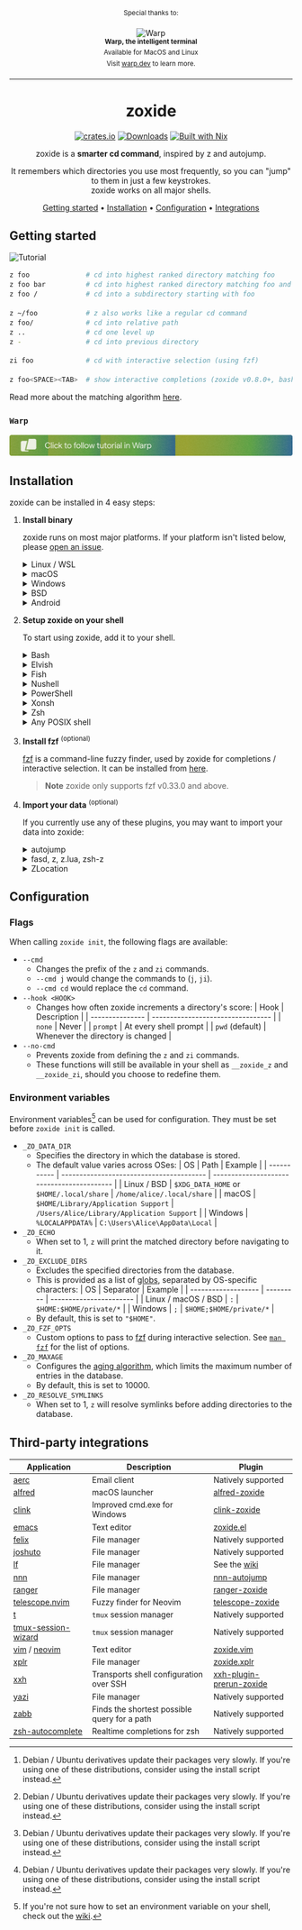 <!-- markdownlint-configure-file {
  "MD013": {
    "code_blocks": false,
    "tables": false
  },
  "MD033": false,
  "MD041": false
} -->

<div align="center">

<sup>Special thanks to:</sup>

<div><img src="contrib/warp.png" width="230" alt="Warp" /></div>
<div><sup><b>Warp, the intelligent terminal</b></sup></div>
<div><sup>Available for MacOS and Linux</sup></div>
<div><sup>
  Visit
  <a href="https://www.warp.dev/?utm_source=github&utm_medium=referral&utm_campaign=zoxide_20231001"><u>warp.dev</u></a>
  to learn more.
</sup></div>

<hr />

# zoxide

[![crates.io][crates.io-badge]][crates.io]
[![Downloads][downloads-badge]][releases]
[![Built with Nix][builtwithnix-badge]][builtwithnix]

zoxide is a **smarter cd command**, inspired by z and autojump.

It remembers which directories you use most frequently, so you can "jump" to
them in just a few keystrokes.<br />
zoxide works on all major shells.

[Getting started](#getting-started) •
[Installation](#installation) •
[Configuration](#configuration) •
[Integrations](#third-party-integrations)

</div>

## Getting started

![Tutorial][tutorial]

```sh
z foo              # cd into highest ranked directory matching foo
z foo bar          # cd into highest ranked directory matching foo and bar
z foo /            # cd into a subdirectory starting with foo

z ~/foo            # z also works like a regular cd command
z foo/             # cd into relative path
z ..               # cd one level up
z -                # cd into previous directory

zi foo             # cd with interactive selection (using fzf)

z foo<SPACE><TAB>  # show interactive completions (zoxide v0.8.0+, bash 4.4+/fish/zsh only)
```

Read more about the matching algorithm [here][algorithm-matching].

### `Warp`
<a href="https://app.warp.dev/drive/folder/zoxide-EyHNpQumHVWNcYB8GJgDxG?utm_source=github&utm_medium=warp_pack&utm_campaign=zoxide_20231001">
  <img src="contrib/warp-packs-green.png" alt="Follow tutorial in Warp">
</a>

## Installation

zoxide can be installed in 4 easy steps:

1. **Install binary**

   zoxide runs on most major platforms. If your platform isn't listed below,
   please [open an issue][issues].

   <details>
   <summary>Linux / WSL</summary>

   > The recommended way to install zoxide is via the install script:
   >
   > ```sh
   > curl -sSfL https://raw.githubusercontent.com/ajeetdsouza/zoxide/main/install.sh | sh
   > ```
   >
   > Or, you can use a package manager:
   >
   > | Distribution        | Repository              | Instructions                                                                                          |
   > | ------------------- | ----------------------- | ----------------------------------------------------------------------------------------------------- |
   > | **_Any_**           | **[crates.io]**         | `cargo install zoxide --locked`                                                                       |
   > | _Any_               | [asdf]                  | `asdf plugin add zoxide https://github.com/nyrst/asdf-zoxide.git` <br /> `asdf install zoxide latest` |
   > | _Any_               | [conda-forge]           | `conda install -c conda-forge zoxide`                                                                 |
   > | _Any_               | [guix]                  | `guix install zoxide`                                                                                 |
   > | _Any_               | [Linuxbrew]             | `brew install zoxide`                                                                                 |
   > | _Any_               | [nixpkgs]               | `nix-env -iA nixpkgs.zoxide`                                                                          |
   > | AlmaLinux           |                         | `dnf install zoxide`                                                                                      |
   > | Alpine Linux 3.13+  | [Alpine Linux Packages] | `apk add zoxide`                                                                                      |
   > | Arch Linux          | [Arch Linux Extra]      | `pacman -S zoxide`                                                                                    |
   > | CentOS Stream       |                         | `dnf install zoxide`                                                                                  |
   > | ~Debian 11+~[^1]    | ~[Debian Packages]~     | ~`apt install zoxide`~                                                                                |
   > | Devuan 4.0+         | [Devuan Packages]       | `apt install zoxide`                                                                                  |
   > | Exherbo Linux       | [Exherbo packages]      | `cave resolve -x repository/rust` <br /> `cave resolve -x zoxide`                                     |
   > | Fedora 32+          | [Fedora Packages]       | `dnf install zoxide`                                                                                  |
   > | Gentoo              | [Gentoo Packages]       | `emerge app-shells/zoxide`                                                                            |
   > | Manjaro             |                         | `pacman -S zoxide`                                                                                    |
   > | openSUSE Tumbleweed | [openSUSE Factory]      | `zypper install zoxide`                                                                               |
   > | ~Parrot OS~[^1]     |                         | ~`apt install zoxide`~                                                                                |
   > | ~Raspbian 11+~[^1]  | ~[Raspbian Packages]~   | ~`apt install zoxide`~                                                                                |
   > | RHEL 8+             |                         | `dnf install zoxide`                                                                                  |
   > | Rhino Linux         | [Pacstall Packages]     | `pacstall -I zoxide-deb`                                                                              |
   > | Rocky Linux         |                         | `dnf install zoxide`                                                                                  |
   > | Slackware 15.0+     | [SlackBuilds]           | [Instructions][slackbuilds-howto]                                                                     |
   > | Solus               | [Solus Packages]        | `eopkg install zoxide`                                                                                |
   > | ~Ubuntu 21.04+~[^1] | ~[Ubuntu Packages]~     | ~`apt install zoxide`~                                                                                |
   > | Void Linux          | [Void Linux Packages]   | `xbps-install -S zoxide`                                                                              |

   </details>

   <details>
   <summary>macOS</summary>

   > To install zoxide, use a package manager:
   >
   > | Repository      | Instructions                                                                                          |
   > | --------------- | ----------------------------------------------------------------------------------------------------- |
   > | **[crates.io]** | `cargo install zoxide --locked`                                                                       |
   > | **[Homebrew]**  | `brew install zoxide`                                                                                 |
   > | [asdf]          | `asdf plugin add zoxide https://github.com/nyrst/asdf-zoxide.git` <br /> `asdf install zoxide latest` |
   > | [conda-forge]   | `conda install -c conda-forge zoxide`                                                                 |
   > | [MacPorts]      | `port install zoxide`                                                                                 |
   > | [nixpkgs]       | `nix-env -iA nixpkgs.zoxide`                                                                          |
   >
   > Or, run this command in your terminal:
   >
   > ```sh
   > curl -sSfL https://raw.githubusercontent.com/ajeetdsouza/zoxide/main/install.sh | sh
   > ```

   </details>

   <details>
   <summary>Windows</summary>

   > zoxide works with PowerShell, as well as shells running in Cygwin, Git
   > Bash, and MSYS2.
   >
   > The recommended way to install zoxide is via `winget`:
   >
   > ```sh
   > winget install ajeetdsouza.zoxide
   > ```
   >
   > Or, you can use an alternative package manager:
   >
   > | Repository      | Instructions                          |
   > | --------------- | ------------------------------------- |
   > | **[crates.io]** | `cargo install zoxide --locked`       |
   > | [Chocolatey]    | `choco install zoxide`                |
   > | [conda-forge]   | `conda install -c conda-forge zoxide` |
   > | [Scoop]         | `scoop install zoxide`                |
   >
   > If you're using Cygwin, Git Bash, or MSYS2, you can also use the install script:
   >
   > ```sh
   > curl -sSfL https://raw.githubusercontent.com/ajeetdsouza/zoxide/main/install.sh | sh
   > ```

   </details>

   <details>
   <summary>BSD</summary>

   > To install zoxide, use a package manager:
   >
   > | Distribution  | Repository      | Instructions                    |
   > | ------------- | --------------- | ------------------------------- |
   > | **_Any_**     | **[crates.io]** | `cargo install zoxide --locked` |
   > | DragonFly BSD | [DPorts]        | `pkg install zoxide`            |
   > | FreeBSD       | [FreshPorts]    | `pkg install zoxide`            |
   > | NetBSD        | [pkgsrc]        | `pkgin install zoxide`          |
   >
   > Or, run this command in your terminal:
   >
   > ```sh
   > curl -sS https://raw.githubusercontent.com/ajeetdsouza/zoxide/main/install.sh | bash
   > ```

   </details>

   <details>
   <summary>Android</summary>

   > To install zoxide, use a package manager:
   >
   > | Repository | Instructions         |
   > | ---------- | -------------------- |
   > | [Termux]   | `pkg install zoxide` |
   >
   > Or, run this command in your terminal:
   >
   > ```sh
   > curl -sS https://raw.githubusercontent.com/ajeetdsouza/zoxide/main/install.sh | bash
   > ```

   </details>

2. **Setup zoxide on your shell**

   To start using zoxide, add it to your shell.

   <details>
   <summary>Bash</summary>

   > Add this to the <ins>**end**</ins> of your config file (usually `~/.bashrc`):
   >
   > ```sh
   > eval "$(zoxide init bash)"
   > ```

   </details>

   <details>
   <summary>Elvish</summary>

   > Add this to the <ins>**end**</ins> of your config file (usually `~/.elvish/rc.elv`):
   >
   > ```sh
   > eval (zoxide init elvish | slurp)
   > ```
   >
   > **Note**
   > zoxide only supports elvish v0.18.0 and above.

   </details>

   <details>
   <summary>Fish</summary>

   > Add this to the <ins>**end**</ins> of your config file (usually
   > `~/.config/fish/config.fish`):
   >
   > ```sh
   > zoxide init fish | source
   > ```

   </details>

   <details>
   <summary>Nushell</summary>

   > Add this to the <ins>**end**</ins> of your env file (find it by running `$nu.env-path`
   > in Nushell):
   >
   > ```sh
   > zoxide init nushell | save -f ~/.zoxide.nu
   > ```
   >
   > Now, add this to the <ins>**end**</ins> of your config file (find it by running
   > `$nu.config-path` in Nushell):
   >
   > ```sh
   > source ~/.zoxide.nu
   > ```
   >
   > **Note**
   > zoxide only supports Nushell v0.89.0+.

   </details>

   <details>
   <summary>PowerShell</summary>

   > Add this to the <ins>**end**</ins> of your config file (find it by running
   > `echo $profile` in PowerShell):
   >
   > ```powershell
   > Invoke-Expression (& { (zoxide init powershell | Out-String) })
   > ```

   </details>

   <details>
   <summary>Xonsh</summary>

   > Add this to the <ins>**end**</ins> of your config file (usually `~/.xonshrc`):
   >
   > ```python
   > execx($(zoxide init xonsh), 'exec', __xonsh__.ctx, filename='zoxide')
   > ```

   </details>

   <details>
   <summary>Zsh</summary>

   > Add this to the <ins>**end**</ins> of your config file (usually `~/.zshrc`):
   >
   > ```sh
   > eval "$(zoxide init zsh)"
   > ```
   >
   > For completions to work, the above line must be added _after_ `compinit` is
   > called. You may have to rebuild your completions cache by running
   > `rm ~/.zcompdump*; compinit`.

   </details>

   <details>
   <summary>Any POSIX shell</summary>

   > Add this to the <ins>**end**</ins> of your config file:
   >
   > ```sh
   > eval "$(zoxide init posix --hook prompt)"
   > ```

   </details>

3. **Install fzf** <sup>(optional)</sup>

   [fzf] is a command-line fuzzy finder, used by zoxide for completions /
   interactive selection. It can be installed from [here][fzf-installation].

   > **Note**
   > zoxide only supports fzf v0.33.0 and above.

4. **Import your data** <sup>(optional)</sup>

   If you currently use any of these plugins, you may want to import your data
   into zoxide:

   <details>
   <summary>autojump</summary>

   > Run this command in your terminal:
   >
   > ```sh
   > zoxide import --from=autojump "/path/to/autojump/db"
   > ```
   >
   > The path usually varies according to your system:
   >
   > | OS      | Path                                                                                 | Example                                                |
   > | ------- | ------------------------------------------------------------------------------------ | ------------------------------------------------------ |
   > | Linux   | `$XDG_DATA_HOME/autojump/autojump.txt` or `$HOME/.local/share/autojump/autojump.txt` | `/home/alice/.local/share/autojump/autojump.txt`       |
   > | macOS   | `$HOME/Library/autojump/autojump.txt`                                                | `/Users/Alice/Library/autojump/autojump.txt`           |
   > | Windows | `%APPDATA%\autojump\autojump.txt`                                                    | `C:\Users\Alice\AppData\Roaming\autojump\autojump.txt` |

   </details>

   <details>
   <summary>fasd, z, z.lua, zsh-z</summary>

   > Run this command in your terminal:
   >
   > ```sh
   > zoxide import --from=z "path/to/z/db"
   > ```
   >
   > The path usually varies according to your system:
   >
   > | Plugin           | Path                                                                                |
   > | ---------------- | ----------------------------------------------------------------------------------- |
   > | fasd             | `$_FASD_DATA` or `$HOME/.fasd`                                                      |
   > | z (bash/zsh)     | `$_Z_DATA` or `$HOME/.z`                                                            |
   > | z (fish)         | `$Z_DATA` or `$XDG_DATA_HOME/z/data` or `$HOME/.local/share/z/data`                 |
   > | z.lua (bash/zsh) | `$_ZL_DATA` or `$HOME/.zlua`                                                        |
   > | z.lua (fish)     | `$XDG_DATA_HOME/zlua/zlua.txt` or `$HOME/.local/share/zlua/zlua.txt` or `$_ZL_DATA` |
   > | zsh-z            | `$ZSHZ_DATA` or `$_Z_DATA` or `$HOME/.z`                                            |

   </details>

   <details>
   <summary>ZLocation</summary>

   > Run this command in PowerShell:
   >
   > ```powershell
   > $db = New-TemporaryFile
   > (Get-ZLocation).GetEnumerator() | ForEach-Object { Write-Output ($_.Name+'|'+$_.Value+'|0') } | Out-File $db
   > zoxide import --from=z $db
   > ```

   </details>

## Configuration

### Flags

When calling `zoxide init`, the following flags are available:

- `--cmd`
  - Changes the prefix of the `z` and `zi` commands.
  - `--cmd j` would change the commands to (`j`, `ji`).
  - `--cmd cd` would replace the `cd` command.
- `--hook <HOOK>`
  - Changes how often zoxide increments a directory's score:
    | Hook            | Description                       |
    | --------------- | --------------------------------- |
    | `none`          | Never                             |
    | `prompt`        | At every shell prompt             |
    | `pwd` (default) | Whenever the directory is changed |
- `--no-cmd`
  - Prevents zoxide from defining the `z` and `zi` commands.
  - These functions will still be available in your shell as `__zoxide_z` and
    `__zoxide_zi`, should you choose to redefine them.

### Environment variables

Environment variables[^2] can be used for configuration. They must be set before
`zoxide init` is called.

- `_ZO_DATA_DIR`
  - Specifies the directory in which the database is stored.
  - The default value varies across OSes:
    | OS          | Path                                     | Example                                    |
    | ----------- | ---------------------------------------- | ------------------------------------------ |
    | Linux / BSD | `$XDG_DATA_HOME` or `$HOME/.local/share` | `/home/alice/.local/share`                 |
    | macOS       | `$HOME/Library/Application Support`      | `/Users/Alice/Library/Application Support` |
    | Windows     | `%LOCALAPPDATA%`                         | `C:\Users\Alice\AppData\Local`             |
- `_ZO_ECHO`
  - When set to 1, `z` will print the matched directory before navigating to
    it.
- `_ZO_EXCLUDE_DIRS`
  - Excludes the specified directories from the database.
  - This is provided as a list of [globs][glob], separated by OS-specific
    characters:
    | OS                  | Separator | Example                 |
    | ------------------- | --------- | ----------------------- |
    | Linux / macOS / BSD | `:`       | `$HOME:$HOME/private/*` |
    | Windows             | `;`       | `$HOME;$HOME/private/*` |
  - By default, this is set to `"$HOME"`.
- `_ZO_FZF_OPTS`
  - Custom options to pass to [fzf] during interactive selection. See
    [`man fzf`][fzf-man] for the list of options.
- `_ZO_MAXAGE`
  - Configures the [aging algorithm][algorithm-aging], which limits the maximum
    number of entries in the database.
  - By default, this is set to 10000.
- `_ZO_RESOLVE_SYMLINKS`
  - When set to 1, `z` will resolve symlinks before adding directories to the
    database.

## Third-party integrations

| Application           | Description                                  | Plugin                     |
| --------------------- | -------------------------------------------- | -------------------------- |
| [aerc]                | Email client                                 | Natively supported         |
| [alfred]              | macOS launcher                               | [alfred-zoxide]            |
| [clink]               | Improved cmd.exe for Windows                 | [clink-zoxide]             |
| [emacs]               | Text editor                                  | [zoxide.el]                |
| [felix]               | File manager                                 | Natively supported         |
| [joshuto]             | File manager                                 | Natively supported         |
| [lf]                  | File manager                                 | See the [wiki][lf-wiki]    |
| [nnn]                 | File manager                                 | [nnn-autojump]             |
| [ranger]              | File manager                                 | [ranger-zoxide]            |
| [telescope.nvim]      | Fuzzy finder for Neovim                      | [telescope-zoxide]         |
| [t]                   | `tmux` session manager                       | Natively supported         |
| [tmux-session-wizard] | `tmux` session manager                       | Natively supported         |
| [vim] / [neovim]      | Text editor                                  | [zoxide.vim]               |
| [xplr]                | File manager                                 | [zoxide.xplr]              |
| [xxh]                 | Transports shell configuration over SSH      | [xxh-plugin-prerun-zoxide] |
| [yazi]                | File manager                                 | Natively supported         |
| [zabb]                | Finds the shortest possible query for a path | Natively supported         |
| [zsh-autocomplete]    | Realtime completions for zsh                 | Natively supported         |

[^1]:
    Debian / Ubuntu derivatives update their packages very slowly. If you're
    using one of these distributions, consider using the install script instead.

[^2]:
    If you're not sure how to set an environment variable on your shell, check
    out the [wiki][wiki-env].

[aerc]: https://github.com/rjarry/aerc
[alfred]: https://www.alfredapp.com/
[alfred-zoxide]: https://github.com/yihou/alfred-zoxide
[algorithm-aging]: https://github.com/ajeetdsouza/zoxide/wiki/Algorithm#aging
[algorithm-matching]: https://github.com/ajeetdsouza/zoxide/wiki/Algorithm#matching
[alpine linux packages]: https://pkgs.alpinelinux.org/packages?name=zoxide
[arch linux extra]: https://archlinux.org/packages/extra/x86_64/zoxide/
[asdf]: https://github.com/asdf-vm/asdf
[builtwithnix-badge]: https://img.shields.io/badge/builtwith-nix-7d81f7?logo=nixos&logoColor=white&style=flat-square
[builtwithnix]: https://builtwithnix.org/
[chocolatey]: https://community.chocolatey.org/packages/zoxide
[clink-zoxide]: https://github.com/shunsambongi/clink-zoxide
[clink]: https://github.com/mridgers/clink
[conda-forge]: https://anaconda.org/conda-forge/zoxide
[crates.io-badge]: https://img.shields.io/crates/v/zoxide?logo=rust&logoColor=white&style=flat-square
[crates.io]: https://crates.io/crates/zoxide
[debian packages]: https://packages.debian.org/stable/admin/zoxide
[exherbo packages]: https://gitlab.exherbo.org/exherbo/rust/-/tree/master/packages/sys-apps/zoxide
[devuan packages]: https://pkginfo.devuan.org/cgi-bin/package-query.html?c=package&q=zoxide
[downloads-badge]: https://img.shields.io/github/downloads/ajeetdsouza/zoxide/total?logo=github&logoColor=white&style=flat-square
[dports]: https://github.com/DragonFlyBSD/DPorts/tree/master/sysutils/zoxide
[emacs]: https://www.gnu.org/software/emacs/
[fedora packages]: https://src.fedoraproject.org/rpms/rust-zoxide
[felix]: https://github.com/kyoheiu/felix
[freshports]: https://www.freshports.org/sysutils/zoxide/
[fzf-installation]: https://github.com/junegunn/fzf#installation
[fzf-man]: https://manpages.ubuntu.com/manpages/en/man1/fzf.1.html
[fzf]: https://github.com/junegunn/fzf
[gentoo packages]: https://packages.gentoo.org/packages/app-shells/zoxide
[glob]: https://man7.org/linux/man-pages/man7/glob.7.html
[guix]: https://packages.guix.gnu.org/packages/zoxide/
[homebrew]: https://formulae.brew.sh/formula/zoxide
[issues]: https://github.com/ajeetdsouza/zoxide/issues/new
[joshuto]: https://github.com/kamiyaa/joshuto
[lf]: https://github.com/gokcehan/lf
[lf-wiki]: https://github.com/gokcehan/lf/wiki/Integrations#zoxide
[linuxbrew]: https://formulae.brew.sh/formula-linux/zoxide
[macports]: https://ports.macports.org/port/zoxide/summary
[neovim]: https://github.com/neovim/neovim
[nixpkgs]: https://github.com/NixOS/nixpkgs/blob/master/pkgs/tools/misc/zoxide/default.nix
[nnn-autojump]: https://github.com/jarun/nnn/blob/master/plugins/autojump
[nnn]: https://github.com/jarun/nnn
[opensuse factory]: https://build.opensuse.org/package/show/openSUSE:Factory/zoxide
[pacstall packages]: https://pacstall.dev/packages/zoxide-deb
[pkgsrc]: https://pkgsrc.se/sysutils/zoxide
[ranger-zoxide]: https://github.com/jchook/ranger-zoxide
[ranger]: https://github.com/ranger/ranger
[raspbian packages]: https://archive.raspbian.org/raspbian/pool/main/r/rust-zoxide/
[releases]: https://github.com/ajeetdsouza/zoxide/releases
[scoop]: https://github.com/ScoopInstaller/Main/tree/master/bucket/zoxide.json
[slackbuilds]: https://slackbuilds.org/repository/15.0/system/zoxide/
[slackbuilds-howto]: https://slackbuilds.org/howto/
[solus packages]: https://github.com/getsolus/packages/tree/main/packages/z/zoxide/
[t]: https://github.com/joshmedeski/t-smart-tmux-session-manager
[telescope-zoxide]: https://github.com/jvgrootveld/telescope-zoxide
[telescope.nvim]: https://github.com/nvim-telescope/telescope.nvim
[termux]: https://github.com/termux/termux-packages/tree/master/packages/zoxide
[tmux-session-wizard]: https://github.com/27medkamal/tmux-session-wizard
[tutorial]: contrib/tutorial.webp
[ubuntu packages]: https://packages.ubuntu.com/jammy/zoxide
[vim]: https://github.com/vim/vim
[void linux packages]: https://github.com/void-linux/void-packages/tree/master/srcpkgs/zoxide
[wiki-env]: https://github.com/ajeetdsouza/zoxide/wiki/HOWTO:-set-environment-variables "HOWTO: set environment variables"
[xplr]: https://github.com/sayanarijit/xplr
[xxh-plugin-prerun-zoxide]: https://github.com/xxh/xxh-plugin-prerun-zoxide
[xxh]: https://github.com/xxh/xxh
[yazi]: https://github.com/sxyazi/yazi
[zabb]: https://github.com/Mellbourn/zabb
[zoxide.el]: https://gitlab.com/Vonfry/zoxide.el
[zoxide.vim]: https://github.com/nanotee/zoxide.vim
[zoxide.xplr]: https://github.com/sayanarijit/zoxide.xplr
[zsh-autocomplete]: https://github.com/marlonrichert/zsh-autocomplete
